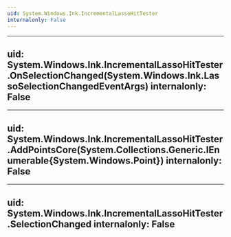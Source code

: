 ```yaml
---
uid: System.Windows.Ink.IncrementalLassoHitTester
internalonly: False
---
```


---
uid: System.Windows.Ink.IncrementalLassoHitTester.OnSelectionChanged(System.Windows.Ink.LassoSelectionChangedEventArgs)
internalonly: False
---

---
uid: System.Windows.Ink.IncrementalLassoHitTester.AddPointsCore(System.Collections.Generic.IEnumerable{System.Windows.Point})
internalonly: False
---

---
uid: System.Windows.Ink.IncrementalLassoHitTester.SelectionChanged
internalonly: False
---
